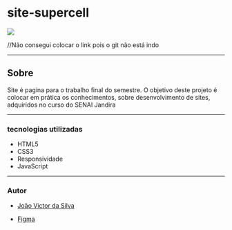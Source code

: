 # site-supercell

![](./img/site.PNG)

//Não consegui colocar o link pois o git não está indo

---
## Sobre
Site é pagina para o trabalho final do semestre.
O objetivo deste projeto é colocar em prática os conhecimentos, sobre desenvolvimento de sites, adquiridos no curso do SENAI Jandira 


---
### tecnologias utilizadas
- HTML5
- CSS3
- Responsividade
- JavaScript

---
### Autor 
- [João Victor da Silva](https://github.com/Ratinho253) 

- [Figma](https://www.figma.com/file/W2rtrGVNqsK48h4yoqPleN/Untitled?node-id=215%3A7&t=Zc8ps83QdY0mwKqE-0) 




